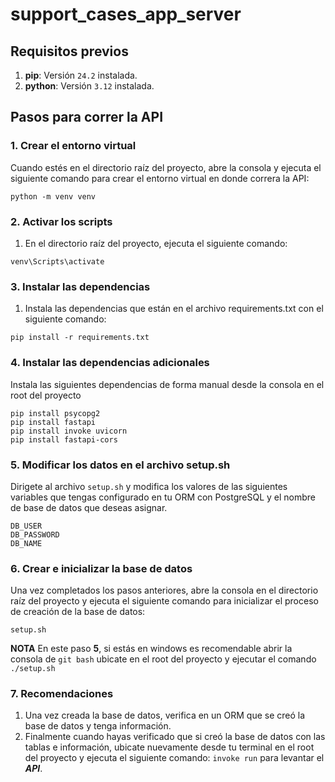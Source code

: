# support_cases_app_server

## Requisitos previos

1. **pip**: Versión `24.2` instalada.
2. **python**: Versión `3.12` instalada.

## Pasos para correr la API

### 1. Crear el entorno virtual

Cuando estés en el directorio raíz del proyecto, abre la consola y ejecuta el siguiente comando para crear el entorno virtual en donde correra la API:
```
python -m venv venv
```

### 2. Activar los scripts
1. En el directorio raíz del proyecto, ejecuta el siguiente comando:
```
venv\Scripts\activate
```

### 3. Instalar las dependencias
1. Instala las dependencias que están en el archivo requirements.txt con el siguiente comando: 
```
pip install -r requirements.txt
```

### 4. Instalar las dependencias adicionales
Instala las siguientes dependencias de forma manual desde la consola en el root del proyecto
```
pip install psycopg2
pip install fastapi
pip install invoke uvicorn
pip install fastapi-cors
``` 

### 5. Modificar los datos en el archivo setup.sh
Dirigete al archivo `setup.sh` y modifica los valores de las siguientes variables que tengas configurado en tu ORM con PostgreSQL y el nombre de base de datos que deseas asignar.
```
DB_USER
DB_PASSWORD
DB_NAME
```

### 6. Crear e inicializar la base de datos
Una vez completados los pasos anteriores, abre la consola en el directorio raíz del proyecto y ejecuta el siguiente comando para inicializar el proceso de creación de la base de datos:
```
setup.sh
```
**NOTA**
En este paso **5**, si estás en windows es recomendable abrir la consola de `git bash` ubicate en el root del proyecto y ejecutar el comando `./setup.sh`


### 7. Recomendaciones
1. Una vez creada la base de datos, verifica en un ORM que se creó la base de datos y tenga información.
2. Finalmente cuando hayas verificado que si creó la base de datos con las tablas e información, ubicate nuevamente desde tu terminal en el root del proyecto y ejecuta el siguiente comando:
`invoke run` para levantar el ***API***.